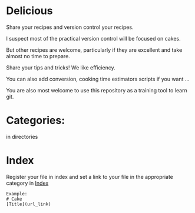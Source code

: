 # Delicious

Share your recipes and version control your recipes.  

I suspect most of the practical version control will be focused on cakes.  

But other recipes are welcome, particularly if they are excellent and take almost no time to prepare.

Share your tips and tricks! We like efficiency.  

You can also add conversion, cooking time estimators scripts if you want …  

You are also most welcome to use this repository as a training tool to learn git.   

# Categories:

in directories

# Index

Register your file in index and set a link to your file in the appropriate category in [Index](https://github.com/NorwegianVeterinaryInstitute/Delicious/blob/master/index.md) 

```
Example:
# Cake 
[Title](url_link)

```
